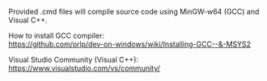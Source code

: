 Provided .cmd files will compile source code using MinGW-w64 (GCC) and Visual C++.


How to install GCC compiler:<br>
https://github.com/orlp/dev-on-windows/wiki/Installing-GCC--&-MSYS2

Visual Studio Community (Visual C++):<br>
https://www.visualstudio.com/vs/community/
